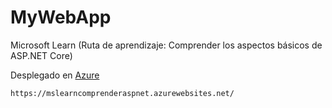 # MyWebApp

 Microsoft Learn (Ruta de aprendizaje: Comprender los aspectos básicos de ASP.NET Core)

 Desplegado en [Azure](https://mslearncomprenderaspnet.azurewebsites.net/)

```
https://mslearncomprenderaspnet.azurewebsites.net/
```

